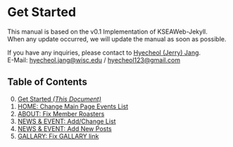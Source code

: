 # Get Started

This manual is based on the v0.1 Implementation of KSEAWeb-Jekyll.  
When any update occurred, we will update the manual as soon as possible.  

If you have any inquiries, please contact to [Hyecheol (Jerry) Jang]().  
E-Mail: hyecheol.jang@wisc.edu / hyecheol123@gmail.com  

## Table of Contents  
0. [Get Started *(This Document)*](https://github.com/hyecheol123/KSEAWebDocuments-Jekyll/blob/master/UserGuide/GetStarted.md)
1. [HOME: Change Main Page Events List]()
2. [ABOUT: Fix Member Roasters]()  
3. [NEWS & EVENT: Add/Change List]()  
4. [NEWS & EVENT: Add New Posts](https://github.com/hyecheol123/KSEAWebDocuments-Jekyll/blob/master/UserGuide/News-Add_New_Posts.md)  
5. [GALLARY: Fix GALLARY link]()